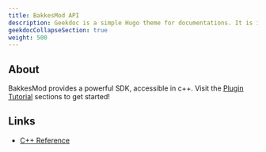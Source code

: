 ```yaml
---
title: BakkesMod API
description: Geekdoc is a simple Hugo theme for documentations. It is intentionally designed as a fast and lean theme and may not fit the requirements of complex projects. If a more feature-complete theme is required there are a lot of got alternatives out there.
geekdocCollapseSection: true
weight: 500
---
```

## About
BakkesMod provides a powerful SDK, accessible in c++. Visit the [Plugin Tutorial](/plugin_tutorial/getting_started/) sections to get started!

## Links
- [C++ Reference](https://en.cppreference.com/w/)